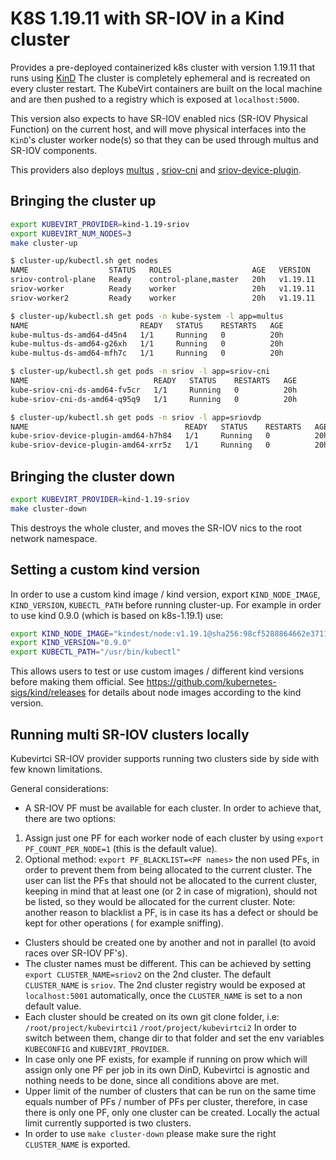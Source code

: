 # K8S 1.19.11 with SR-IOV in a Kind cluster

Provides a pre-deployed containerized k8s cluster with version 1.19.11 that runs
using [KinD](https://github.com/kubernetes-sigs/kind)
The cluster is completely ephemeral and is recreated on every cluster restart. The KubeVirt containers are built on the
local machine and are then pushed to a registry which is exposed at
`localhost:5000`.

This version also expects to have SR-IOV enabled nics (SR-IOV Physical Function) on the current host, and will move
physical interfaces into the `KinD`'s cluster worker node(s) so that they can be used through multus and SR-IOV
components.

This providers also deploys [multus](https://github.com/k8snetworkplumbingwg/multus-cni)
, [sriov-cni](https://github.com/k8snetworkplumbingwg/sriov-cni)
and [sriov-device-plugin](https://github.com/k8snetworkplumbingwg/sriov-network-device-plugin).

## Bringing the cluster up

```bash
export KUBEVIRT_PROVIDER=kind-1.19-sriov
export KUBEVIRT_NUM_NODES=3
make cluster-up

$ cluster-up/kubectl.sh get nodes
NAME                  STATUS   ROLES                  AGE   VERSION
sriov-control-plane   Ready    control-plane,master   20h   v1.19.11
sriov-worker          Ready    worker                 20h   v1.19.11
sriov-worker2         Ready    worker                 20h   v1.19.11

$ cluster-up/kubectl.sh get pods -n kube-system -l app=multus
NAME                         READY   STATUS    RESTARTS   AGE
kube-multus-ds-amd64-d45n4   1/1     Running   0          20h
kube-multus-ds-amd64-g26xh   1/1     Running   0          20h
kube-multus-ds-amd64-mfh7c   1/1     Running   0          20h

$ cluster-up/kubectl.sh get pods -n sriov -l app=sriov-cni
NAME                            READY   STATUS    RESTARTS   AGE
kube-sriov-cni-ds-amd64-fv5cr   1/1     Running   0          20h
kube-sriov-cni-ds-amd64-q95q9   1/1     Running   0          20h

$ cluster-up/kubectl.sh get pods -n sriov -l app=sriovdp
NAME                                   READY   STATUS    RESTARTS   AGE
kube-sriov-device-plugin-amd64-h7h84   1/1     Running   0          20h
kube-sriov-device-plugin-amd64-xrr5z   1/1     Running   0          20h
```

## Bringing the cluster down

```bash
export KUBEVIRT_PROVIDER=kind-1.19-sriov
make cluster-down
```

This destroys the whole cluster, and moves the SR-IOV nics to the root network namespace.

## Setting a custom kind version

In order to use a custom kind image / kind version, export `KIND_NODE_IMAGE`, `KIND_VERSION`, `KUBECTL_PATH` before
running cluster-up. For example in order to use kind 0.9.0 (which is based on k8s-1.19.1) use:

```bash
export KIND_NODE_IMAGE="kindest/node:v1.19.1@sha256:98cf5288864662e37115e362b23e4369c8c4a408f99cbc06e58ac30ddc721600"
export KIND_VERSION="0.9.0"
export KUBECTL_PATH="/usr/bin/kubectl"
```

This allows users to test or use custom images / different kind versions before making them official.
See https://github.com/kubernetes-sigs/kind/releases for details about node images according to the kind version.

## Running multi SR-IOV clusters locally

Kubevirtci SR-IOV provider supports running two clusters side by side with few known limitations.

General considerations:

- A SR-IOV PF must be available for each cluster. In order to achieve that, there are two options:

1. Assign just one PF for each worker node of each cluster by using `export PF_COUNT_PER_NODE=1` (this is the default
   value).
2. Optional method: `export PF_BLACKLIST=<PF names>` the non used PFs, in order to prevent them from being allocated to
   the current cluster. The user can list the PFs that should not be allocated to the current cluster, keeping in mind
   that at least one (or 2 in case of migration), should not be listed, so they would be allocated for the current
   cluster. Note: another reason to blacklist a PF, is in case its has a defect or should be kept for other operations (
   for example sniffing).

- Clusters should be created one by another and not in parallel (to avoid races over SR-IOV PF's).
- The cluster names must be different. This can be achieved by setting `export CLUSTER_NAME=sriov2` on the 2nd cluster.
  The default `CLUSTER_NAME` is `sriov`. The 2nd cluster registry would be exposed at `localhost:5001` automatically,
  once the `CLUSTER_NAME`
  is set to a non default value.
- Each cluster should be created on its own git clone folder, i.e:
  `/root/project/kubevirtci1`
  `/root/project/kubevirtci2`
  In order to switch between them, change dir to that folder and set the env variables `KUBECONFIG`
  and `KUBEVIRT_PROVIDER`.
- In case only one PF exists, for example if running on prow which will assign only one PF per job in its own DinD,
  Kubevirtci is agnostic and nothing needs to be done, since all conditions above are met.
- Upper limit of the number of clusters that can be run on the same time equals number of PFs / number of PFs per
  cluster, therefore, in case there is only one PF, only one cluster can be created. Locally the actual limit currently
  supported is two clusters.
- In order to use `make cluster-down` please make sure the right `CLUSTER_NAME` is exported.
